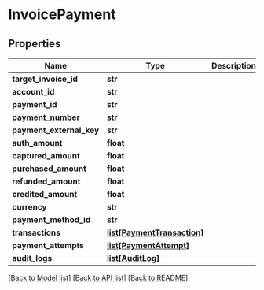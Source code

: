 # InvoicePayment

## Properties
Name | Type | Description | Notes
------------ | ------------- | ------------- | -------------
**target_invoice_id** | **str** |  | [optional] 
**account_id** | **str** |  | [optional] 
**payment_id** | **str** |  | [optional] 
**payment_number** | **str** |  | [optional] 
**payment_external_key** | **str** |  | [optional] 
**auth_amount** | **float** |  | [optional] 
**captured_amount** | **float** |  | [optional] 
**purchased_amount** | **float** |  | [optional] 
**refunded_amount** | **float** |  | [optional] 
**credited_amount** | **float** |  | [optional] 
**currency** | **str** |  | [optional] 
**payment_method_id** | **str** |  | [optional] 
**transactions** | [**list[PaymentTransaction]**](PaymentTransaction.md) |  | [optional] 
**payment_attempts** | [**list[PaymentAttempt]**](PaymentAttempt.md) |  | [optional] 
**audit_logs** | [**list[AuditLog]**](AuditLog.md) |  | [optional] 

[[Back to Model list]](../README.md#documentation-for-models) [[Back to API list]](../README.md#documentation-for-api-endpoints) [[Back to README]](../README.md)

